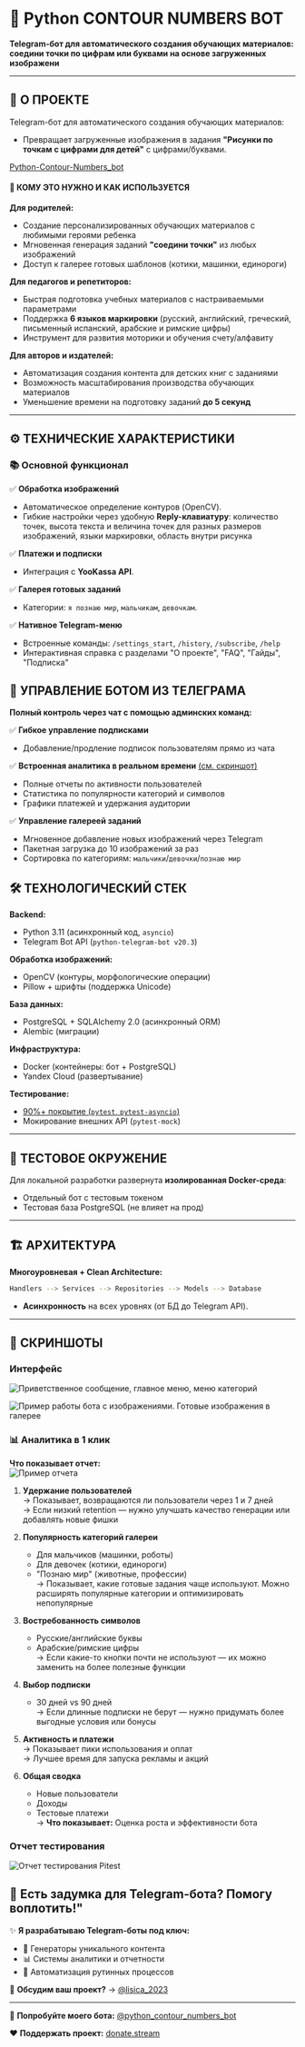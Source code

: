 # 🎨 Python CONTOUR NUMBERS BOT  
**Telegram-бот для автоматического создания обучающих материалов: соедини точки по цифрам или буквами на основе загруженных изображени**  

---

## 📌 О ПРОЕКТЕ  
Telegram-бот для автоматического создания обучающих материалов:  
- Превращает загруженные изображения в задания **"Рисунки по точкам с цифрами для детей"** с цифрами/буквами.  

[Python-Contour-Numbers_bot](https://t.me/ContourNumbersBot)  

#### 🎯 КОМУ ЭТО НУЖНО И КАК ИСПОЛЬЗУЕТСЯ ####

**Для родителей:**  
- Создание персонализированных обучающих материалов с любимыми героями ребенка  
- Мгновенная генерация заданий **"соедини точки"** из любых изображений  
- Доступ к галерее готовых шаблонов (котики, машинки, единороги)  

**Для педагогов и репетиторов:**  
- Быстрая подготовка учебных материалов с настраиваемыми параметрами  
- Поддержка **6 языков маркировки** (русский, английский, греческий, письменный испанский, арабские и римские цифры)  
- Инструмент для развития моторики и обучения счету/алфавиту  

**Для авторов и издателей:**  
- Автоматизация создания контента для детских книг с заданиями
- Возможность масштабирования производства обучающих материалов  
- Уменьшение времени на подготовку заданий **до 5 секунд**  

---

## ⚙️ ТЕХНИЧЕСКИЕ ХАРАКТЕРИСТИКИ  

### 📚 Основной функционал  
✅ **Обработка изображений**  
- Автоматическое определение контуров (OpenCV).  
- Гибкие настройки через удобную **Reply-клавиатуру**: количество точек, высота текста и величина точек для разных размеров изображений, языки маркировки, область внутри рисунка 

✅ **Платежи и подписки**  
- Интеграция с **YooKassa API**.  

✅ **Галерея готовых заданий**  
- Категории: `я познаю мир`, `мальчикам`, `девочкам`.  

✅ **Нативное Telegram-меню**  
- Встроенные команды: `/settings_start`, `/history`, `/subscribe`, `/help`  
- Интерактивная справка с разделами "О проекте", "FAQ", "Гайды", "Подписка"
 
## **📱 УПРАВЛЕНИЕ БОТОМ ИЗ ТЕЛЕГРАМА**  
**Полный контроль через чат с помощью админских команд:**  

✅ **Гибкое управление подписками**  
- Добавление/продление подписок пользователям прямо из чата

✅ **Встроенная аналитика в реальном времени** [(см. скриншот)](https://i.imgur.com/ваше_изображение.jpg)  
- Полные отчеты по активности пользователей  
- Статистика по популярности категорий и символов  
- Графики платежей и удержания аудитории  

✅ **Управление галереей заданий**  
- Мгновенное добавление новых изображений через Telegram  
- Пакетная загрузка до 10 изображений за раз  
- Сортировка по категориям: `мальчики`/`девочки`/`познаю мир`  


## 🛠 ТЕХНОЛОГИЧЕСКИЙ СТЕК  
**Backend:**  
- Python 3.11 (асинхронный код, `asyncio`)  
- Telegram Bot API (`python-telegram-bot v20.3`)  

**Обработка изображений:**  
- OpenCV (контуры, морфологические операции)  
- Pillow + шрифты (поддержка Unicode)  

**База данных:**  
- PostgreSQL + SQLAlchemy 2.0 (асинхронный ORM)  
- Alembic (миграции)  

**Инфраструктура:**  
- Docker (контейнеры: бот + PostgreSQL)  
- Yandex Cloud (развертывание)  

**Тестирование:**  
- [90%+ покрытие (`pytest`, `pytest-asyncio`)](./assets/doker_test.jpg) 
- Мокирование внешних API (`pytest-mock`)  

---

## 🐳 ТЕСТОВОЕ ОКРУЖЕНИЕ  
Для локальной разработки развернута **изолированная Docker-среда**:  
- Отдельный бот с тестовым токеном  
- Тестовая база PostgreSQL (не влияет на прод)  

---

## 🏗 АРХИТЕКТУРА  
**Многоуровневая + Clean Architecture:**  
```bash
Handlers --> Services --> Repositories --> Models --> Database
```  
- **Асинхронность** на всех уровнях (от БД до Telegram API).  
---

## 📸 СКРИНШОТЫ

### Интерфейс

![Приветственное сообщение, главное меню, меню категорий](https://github.com/Lisica050521/Python-Contour-Numbers_bot/blob/master/assets/interface2.jpg)

![Пример работы бота с изображениями. Готовые изображения в галерее](https://github.com/Lisica050521/Python-Contour-Numbers_bot/blob/master/assets/interface1.jpg)

### 📊 Аналитика в 1 клик  

**Что показывает отчет:**  
![Пример отчета](https://github.com/Lisica050521/Python-Contour-Numbers_bot/blob/master/assets/analitika.jpg)

1. **Удержание пользователей**  
   → Показывает, возвращаются ли пользователи через 1 и 7 дней  
   → Если низкий retention — нужно улучшать качество генерации или добавлять новые фишки  

2. **Популярность категорий галереи**  
   - Для мальчиков (машинки, роботы)  
   - Для девочек (котики, единороги)  
   - "Познаю мир" (животные, профессии)  
   → Показывает, какие готовые задания чаще используют. Можно расширять популярные категории и оптимизировать непопулярные

3. **Востребованность символов**  
   - Русские/английские буквы  
   - Арабские/римские цифры  
   → Если какие-то кнопки почти не используют — их можно заменить на более полезные функции  

4. **Выбор подписки**  
   - 30 дней vs 90 дней  
   → Если длинные подписки не берут — нужно придумать более выгодные условия или бонусы  

5. **Активность и платежи**  
   → Показывает пики использования и оплат  
   → Лучшее время для запуска рекламы и акций  

6. **Общая сводка**  
   - Новые пользователи  
   - Доходы  
   - Тестовые платежи  
   → **Что показывает:** Оценка роста и эффективности бота  

### Отчет тестирования
![Отчет тестирования Pitest](https://github.com/Lisica050521/Python-Contour-Numbers_bot/blob/master/assets/doker_test.jpg)

## 🤖 Есть задумка для Telegram-бота? Помогу воплотить!"

✨ **Я разрабатываю Telegram-боты под ключ:**  
- 🎨 Генераторы уникального контента  
- 📊 Системы аналитики и отчетности  
- 🤖 Автоматизация рутинных процессов  

💬 **Обсудим ваш проект?** → [@lisica_2023](https://t.me/lisica_2023)  

---

🚀 **Попробуйте моего бота:** [@python_contour_numbers_bot](https://t.me/python_contour_numbers_bot)  

❤️ **Поддержать проект:** [donate.stream](https://donate.stream/donate_67fa327209b19)  
